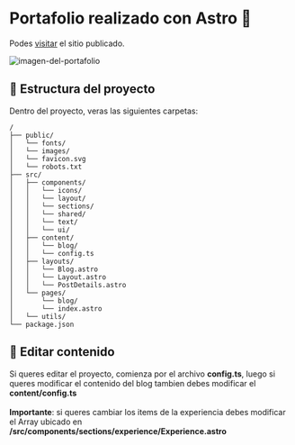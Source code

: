 # Portafolio realizado con Astro 🚀
Podes [visitar](https://www.matiasdelgado.com.ar) el sitio publicado.

![imagen-del-portafolio](https://i.imgur.com/4TYBtza.png)

## 🚀 Estructura del proyecto

Dentro del proyecto, veras las siguientes carpetas:

```text
/
├── public/
│   └── fonts/
│   └── images/
│   └── favicon.svg
│   └── robots.txt
├── src/
│   ├── components/
│   │   └── icons/
│   │   └── layout/
│   │   └── sections/
│   │   └── shared/
│   │   └── text/
│   │   └── ui/
│   ├── content/
│   │   └── blog/
│   │   └── config.ts
│   ├── layouts/
│   │   └── Blog.astro
│   │   └── Layout.astro
│   │   └── PostDetails.astro
│   └── pages/
│       └── blog/
│       └── index.astro
│   └── utils/
└── package.json
```

## 🚀 Editar contenido

Si queres editar el proyecto, comienza por el archivo **config.ts**, luego si queres modificar el contenido del blog tambien debes modificar el **content/config.ts**
<br />
<br />
**Importante**: si queres cambiar los items de la experiencia debes modificar el Array ubicado en **/src/components/sections/experience/Experience.astro**
